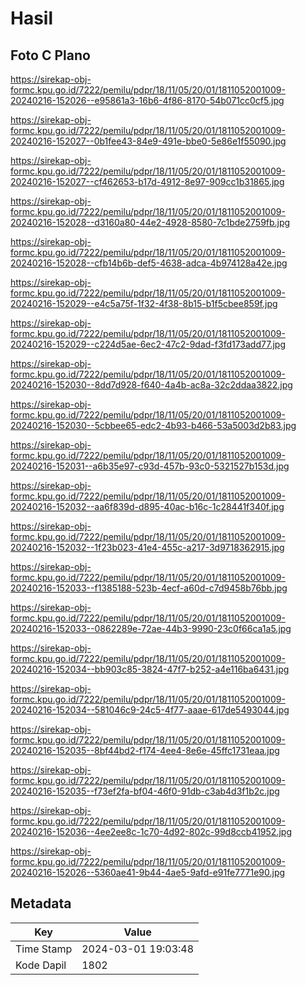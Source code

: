 # Hasil

## Foto C Plano

https://sirekap-obj-formc.kpu.go.id/7222/pemilu/pdpr/18/11/05/20/01/1811052001009-20240216-152026--e95861a3-16b6-4f86-8170-54b071cc0cf5.jpg

https://sirekap-obj-formc.kpu.go.id/7222/pemilu/pdpr/18/11/05/20/01/1811052001009-20240216-152027--0b1fee43-84e9-491e-bbe0-5e86e1f55090.jpg

https://sirekap-obj-formc.kpu.go.id/7222/pemilu/pdpr/18/11/05/20/01/1811052001009-20240216-152027--cf462653-b17d-4912-8e97-909cc1b31865.jpg

https://sirekap-obj-formc.kpu.go.id/7222/pemilu/pdpr/18/11/05/20/01/1811052001009-20240216-152028--d3160a80-44e2-4928-8580-7c1bde2759fb.jpg

https://sirekap-obj-formc.kpu.go.id/7222/pemilu/pdpr/18/11/05/20/01/1811052001009-20240216-152028--cfb14b6b-def5-4638-adca-4b974128a42e.jpg

https://sirekap-obj-formc.kpu.go.id/7222/pemilu/pdpr/18/11/05/20/01/1811052001009-20240216-152029--e4c5a75f-1f32-4f38-8b15-b1f5cbee859f.jpg

https://sirekap-obj-formc.kpu.go.id/7222/pemilu/pdpr/18/11/05/20/01/1811052001009-20240216-152029--c224d5ae-6ec2-47c2-9dad-f3fd173add77.jpg

https://sirekap-obj-formc.kpu.go.id/7222/pemilu/pdpr/18/11/05/20/01/1811052001009-20240216-152030--8dd7d928-f640-4a4b-ac8a-32c2ddaa3822.jpg

https://sirekap-obj-formc.kpu.go.id/7222/pemilu/pdpr/18/11/05/20/01/1811052001009-20240216-152030--5cbbee65-edc2-4b93-b466-53a5003d2b83.jpg

https://sirekap-obj-formc.kpu.go.id/7222/pemilu/pdpr/18/11/05/20/01/1811052001009-20240216-152031--a6b35e97-c93d-457b-93c0-5321527b153d.jpg

https://sirekap-obj-formc.kpu.go.id/7222/pemilu/pdpr/18/11/05/20/01/1811052001009-20240216-152032--aa6f839d-d895-40ac-b16c-1c28441f340f.jpg

https://sirekap-obj-formc.kpu.go.id/7222/pemilu/pdpr/18/11/05/20/01/1811052001009-20240216-152032--1f23b023-41e4-455c-a217-3d9718362915.jpg

https://sirekap-obj-formc.kpu.go.id/7222/pemilu/pdpr/18/11/05/20/01/1811052001009-20240216-152033--f1385188-523b-4ecf-a60d-c7d9458b76bb.jpg

https://sirekap-obj-formc.kpu.go.id/7222/pemilu/pdpr/18/11/05/20/01/1811052001009-20240216-152033--0862289e-72ae-44b3-9990-23c0f66ca1a5.jpg

https://sirekap-obj-formc.kpu.go.id/7222/pemilu/pdpr/18/11/05/20/01/1811052001009-20240216-152034--bb903c85-3824-47f7-b252-a4e116ba6431.jpg

https://sirekap-obj-formc.kpu.go.id/7222/pemilu/pdpr/18/11/05/20/01/1811052001009-20240216-152034--581046c9-24c5-4f77-aaae-617de5493044.jpg

https://sirekap-obj-formc.kpu.go.id/7222/pemilu/pdpr/18/11/05/20/01/1811052001009-20240216-152035--8bf44bd2-f174-4ee4-8e6e-45ffc1731eaa.jpg

https://sirekap-obj-formc.kpu.go.id/7222/pemilu/pdpr/18/11/05/20/01/1811052001009-20240216-152035--f73ef2fa-bf04-46f0-91db-c3ab4d3f1b2c.jpg

https://sirekap-obj-formc.kpu.go.id/7222/pemilu/pdpr/18/11/05/20/01/1811052001009-20240216-152036--4ee2ee8c-1c70-4d92-802c-99d8ccb41952.jpg

https://sirekap-obj-formc.kpu.go.id/7222/pemilu/pdpr/18/11/05/20/01/1811052001009-20240216-152026--5360ae41-9b44-4ae5-9afd-e91fe7771e90.jpg


## Metadata

| Key        | Value               |
| ---------- | ------------------- |
| Time Stamp | 2024-03-01 19:03:48 |
| Kode Dapil | 1802                |



